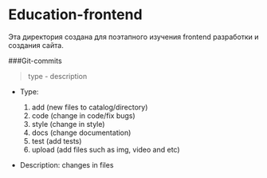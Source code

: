 # Education-frontend
Эта директория создана для поэтапного изучения frontend разработки и создания сайта.

###Git-commits
> type - description
- Type:
	1. add (new files to catalog/directory) 
	2. code (change in code/fix bugs)
	3. style (change in style)
	4. docs (change documentation) 
	5. test (add tests) 
	6. upload (add files such as img, video and etc)

- Description: changes in files
